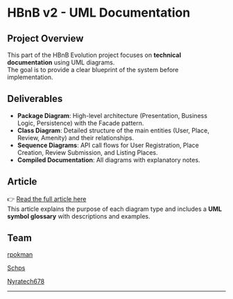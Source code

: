 # HBnB v2 - UML Documentation

## Project Overview
This part of the HBnB Evolution project focuses on **technical documentation** using UML diagrams.  
The goal is to provide a clear blueprint of the system before implementation.

## Deliverables
- **Package Diagram**: High-level architecture (Presentation, Business Logic, Persistence) with the Facade pattern.  
- **Class Diagram**: Detailed structure of the main entities (User, Place, Review, Amenity) and their relationships.  
- **Sequence Diagrams**: API call flows for User Registration, Place Creation, Review Submission, and Listing Places.  
- **Compiled Documentation**: All diagrams with explanatory notes.  

## Article
👉 [Read the full article here](https://rpokman.github.io/UML-diagram-views/)  
This article explains the purpose of each diagram type and includes a **UML symbol glossary** with descriptions and examples.

## Team
[rpokman](https://github.com/rpokman)

[Schps](https://github.com/Schpser)

[Nyratech678](https://github.com/Nyratech678)

---
